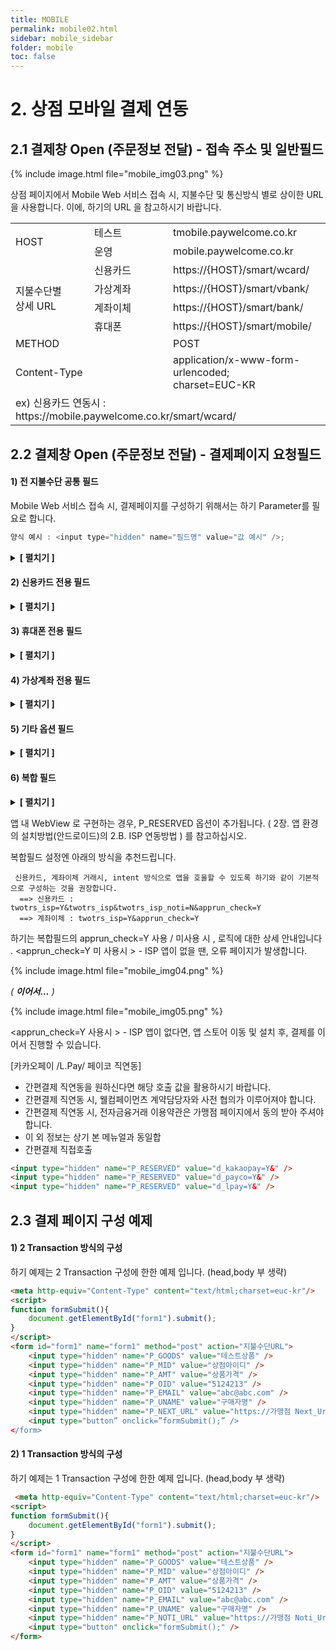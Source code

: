 ```yaml
---
title: MOBILE
permalink: mobile02.html
sidebar: mobile_sidebar
folder: mobile
toc: false
---
```


# 2. 상점 모바일 결제 연동

## 2.1 결제창 Open (주문정보 전달) - 접속 주소 및 일반필드

{% include image.html file="mobile_img03.png" %}

상점 페이지에서 Mobile Web 서비스 접속 시, 지불수단 및 통신방식 별로 상이한 URL 을 사용합니다. 이에, 하기의 URL 을 참고하시기 바랍니다.

[//]: # (URL table)
<table class="tg" style="table-layout: fixed; width: 100%">
<colgroup>
<col style="width: 25%;">
<col style="width: 25%;">
<col style="width: 50%;">
</colgroup>
<tbody>
  <tr>
    <td class="tg-0lax" rowspan="2">HOST</td>
    <td class="tg-0lax">테스트</td>
    <td class="tg-0lax">tmobile.paywelcome.co.kr</td>
  </tr>
  <tr>
    <td class="tg-0lax">운영</td>
    <td class="tg-0lax">mobile.paywelcome.co.kr</td>
  </tr>
  <tr>
    <td class="tg-0lax" rowspan="4">지불수단별<br>상세 URL</td>
    <td class="tg-0lax">신용카드</td>
    <td class="tg-0lax">https://{HOST}/smart/wcard/</td>
  </tr>
  <tr>
    <td class="tg-0lax">가상계좌</td>
    <td class="tg-0lax">https://{HOST}/smart/vbank/</td>
  </tr>
  <tr>
    <td class="tg-0lax">계좌이체</td>
    <td class="tg-0lax">https://{HOST}/smart/bank/</td>
  </tr>
  <tr>
    <td class="tg-0lax">휴대폰</td>
    <td class="tg-0lax">https://{HOST}/smart/mobile/</td>
  </tr>
  <tr>
    <td class="tg-0lax" colspan="2">METHOD</td>
    <td class="tg-0lax">POST</td>
  </tr>
  <tr>
    <td class="tg-0lax" colspan="2">Content-Type</td>
    <td class="tg-0lax">application/x-www-form-urlencoded;<br>charset=EUC-KR</td>
  </tr>
  <tr>
    <td class="tg-0lax" colspan="3">ex) 신용카드 연동시 : https://mobile.paywelcome.co.kr/smart/wcard/</td>
  </tr>
</tbody>
</table>


## 2.2 결제창 Open (주문정보 전달) - 결제페이지 요청필드

#### 1) 전 지불수단 공통 필드

Mobile Web 서비스 접속 시, 결제페이지를 구성하기 위해서는 하기 Parameter를 필요로 합니다.

```javascript
양식 예시 : <input type="hidden" name="필드명" value="값 예시" />;
```

<details style="cursor:pointer;">
<summary><strong>[&nbsp;펼치기&nbsp;]</strong></summary>
<div markdown="1">

<table class="tg" style="table-layout: fixed; width: 100%; text-align: center">
<colgroup>
<col style="width: 15%;">
<col style="width: 15%;">
<col style="width: 15%;">
<col style="width: 20%;">
<col style="width: 40%;">
</colgroup>
<thead>
  <tr style="text-align: center">
    <th>필드명</th>
    <th>목&nbsp;&nbsp;적</th>
    <th>크&nbsp;&nbsp;기</th>
    <th>필수여부</th>
    <th>부가설명 및 주의사항</th>
  </tr>
</thead>
<tbody>
  <tr>
    <td>P_MID</td>
    <td>상점아이디</td>
    <td>주문번호</td>
    <td>char(10)</td>
    <td>계약된 당사발급 아이디</td>
  </tr>
  <tr>
    <td>P_OID</td>
    <td>주문번호</td>
    <td>Char(40)</td>
    <td>필수대상 외 선택</td>
    <td>한글을 제외한, 숫자/영문/특수기호의 형태<br>필수대상 : 가상계좌</td>
  </tr>
  <tr>
    <td>P_AMT</td>
    <td>거래금액</td>
    <td>Char(8)</td>
    <td>필수</td>
    <td>단위 표시 기호(콤마) 를 반드시 제거 요망</td>
  </tr>
  <tr>
    <td>P_UNAME</td>
    <td>고객성명</td>
    <td>Char(30)</td>
    <td>필수</td>
    <td></td>
  </tr>
  <tr>
    <td>P_MNAME</td>
    <td>가맹점 이름</td>
    <td>Char(30)</td>
    <td>선택</td>
    <td></td>
  </tr>
  <tr>
    <td>P_NOTI</td>
    <td>기타주문정보</td>
    <td>Char(800)</td>
    <td>선택</td>
    <td>이 값은 가맹점에서 이용하는 추가 정보 필드로 전달한 값이 그대로 반환됩니다. 결제처리 시, 꼭 필요한 내용만 사용하세요.<br> 800byte를 초과하는 P_NOTI의 값은 차후 문제가 생길 여지가 있으니 반드시 800byte를 초과하지 않도록 설정해야 합니다.</td>
  </tr>
  <tr>
    <td>P_GOODS</td>
    <td>결제상품명</td>
    <td>Char(80)</td>
    <td>필수</td>
    <td></td>
  </tr>
  <tr>
    <td>P_MOBILE</td>
    <td>구매자  휴대폰번호</td>
    <td>Char(20)</td>
    <td>선택</td>
    <td>'-' 를 포함한 번호를 적어주세요.구현 예시 : 000-0000-0000</td>
  </tr>
  <tr>
    <td>P_EMAIL</td>
    <td>구매자 E-mail</td>
    <td>Char(60)</td>
    <td>선택</td>
    <td>구현 예시 : abc@abc.com</td>
  </tr>
  <tr>
    <td>P_NEXT_URL</td>
    <td>인증결과수신</td>
    <td>Char(250)</td>
    <td>예외대상 외 필수</td>
    <td>사용자의 인증이 완료될 때, 이 Url 로 인증결과를 전달합니다.<br> Method : post or get (issue : 1-24보기) <br> Scheme : https (issue : 1-22보기)<br>Parameters : 0.<br>인증결과수신 (only 2 Transaction)참고 <br> 예외대상 : Kpay <br>한글도메인 사용불가 <br>https  권장</td>
  </tr>
  <tr>
    <td>P_NOTI_URL</td>
    <td>승인결과통보Url</td>
    <td>Char(250)</td>
    <td>적용대상 필수</td>
    <td>가맹점과 인증/승인과정을 거치지 않고 승인결과를 통보하는 용도로 사용합니다.<br> 단, 가상계좌의 경우, 입금완료시각이 비동기식 이므로, 입금완료 통보를 위해 사용됩니다.<br> Method : post<br> 적용대상 : 가상계좌의 NOTI Url 은 네트워크 사정에 따라 중복전송 될 수 있으니, 중복수신여부 체크루틴을 반드시 구현하시기 바랍니다.<br> * 한글도메인 사용불가</td>
  </tr>
  <tr>
    <td>P_TAX</td>
    <td>부가세</td>
    <td>Char(8)</td>
    <td>선택</td>
    <td>영수증에 표기할 부가세 금액<>br</td>
  </tr>
  <tr>
    <td>P_TAXFREE</td>
    <td>비과세</td>
    <td>Char(8)</td>
    <td>선택</td>
    <td>과세 되지 않는 금액 대상 : &#39;부가세업체정함&#39; 설정업체에 한함</td>
  </tr>
  <tr>
    <td rowspan="6">P_OFFER_PERIOD</td>
    <td rowspan="6">제공기간</td>
    <td rowspan="6"></td>
    <td rowspan="6">선택</td>
    <td>상품의 제공기간을 설정해야 하는 경우, 사용되는 옵션으로, Mobile Web 서비스에 디스플레이 하는 용도로만 사용됩니다.</td>
  </tr>
  <tr>
    <td>1) 상점에서 16자리 값 입력 시 (2013012920130229): 날짜 표시 Ex. 2013.01.29 ~ 2013.02.29<br></td>
  </tr>
  <tr>
    <td>2) 상점에서 24자리 값 입력 시 (201301291130201302291230): 날짜시간표시 Ex. 2013.01.29 11:30 ~ 2013.02.29 12:30</td>
  </tr>
  <tr>
    <td>3) 상점에서 M2 값 설정 시 (M2) : 월 자동결제 </td>
  </tr>
  <tr>
    <td>4) 상점에서 Y2 값 설정 시 (Y2): 연 자동결제</td>
  </tr>
  <tr>
    <td>5) 1 ~ 4번의 조건을 만족하지 않으면 ( 글자길이가 맞지 않거나 문자를 삽입하는 경우 ) &#39;별도 제공 기간 없음&#39; 으로 표기</td>
  </tr>
  <tr>
    <td>P_TIMESTAMP</td>
    <td>타임스템프</td>
    <td>Char(20)</td>
    <td>필수</td>
    <td>TimeInMillis(Long형)</td>
  </tr>
  <tr>
    <td>P_SIGNATURE</td>
    <td>SIGNATRUE</td>
    <td>Char(64)</td>
    <td>필수</td>
    <td>위변조 방지 SHA256 Hash 값(mkey+P_AMT+P_OID+P_TIMESTAMP)하단의 &#39;P_SIGNATURE 필드 처리&#39</td>
  </tr>
</tbody>
</table>

</div>
</details>

#### 2) 신용카드 전용 필드

<details style="cursor:pointer;">
<summary><strong>[&nbsp;펼치기&nbsp;]</strong></summary>
<div markdown="1">

<table class="tg" style="table-layout: fixed; width: 100%; text-align: center">
<colgroup>
    <col style="width: 25%;">
    <col style="width: 15%;">
    <col style="width: 10%;">
    <col style="width: 20%;">
    <col style="width: 35%;">
</colgroup>
<thead>
  <tr style="text-align: center">
    <th>필드명</th>
    <th>목&nbsp;&nbsp;적</th>
    <th>크&nbsp;&nbsp;기</th>
    <th>필수여부</th>
    <th>부가설명 및 주의사항</th>
  </tr>
</thead>
<tbody>
  <tr>
    <td rowspan="2">P_CARD_OPTION</td>
    <td>신용카드 우선선택 옵션</td>
    <td></td>
    <td>선택</td>
    <td>설정 시, 해당 카드코드에 해당하는 카드가 선택된 채로 Display 됩니다.<br> 간편결제는 불가능(타 카드 선택 가능) <br> 적용 예시 : selcode=14</td>
  </tr>
  <tr>
    <td>선택적 표시 옵션</td>
    <td></td>
    <td>선택</td>
    <td>설정 시, 안심결제(visa3d), ISP(isp), 간편결제(easypay), 일반카드결제(normal) 중 선택적 표시 됩니다. <br> onlycard=visa3d 적용 예시 : selcode=14:onlycard=visa3d</td>
  </tr>
  <tr>
    <td>P_ONLY_CARDCODE</td>
    <td>신용카드 노출제한 옵션</td>
    <td></td>
    <td>선택</td>
    <td>선택된 카드 리스트만 출력되며, 나머지 카드 리스트는 출력되지 않습니다.<br>적용 예시 : 롯데, 외환, BC 카드만 사용할 경우, <br> 롯데카드코드 : 03, <br>외환카드코드 : 01,<br>  BC카드코드 : 11 이므로, 03:01:11 로 설정</td>
  </tr>
  <tr>
    <td>P_ONLY_EASYPAYCODE</td>
    <td>간편결제노출제한 옵션</td>
    <td></td>
    <td>선택</td>
    <td>선택된 간편결제 리스트만 출력되며, 나머지 간편결제 리스트는 출력되지 않습니다.<br> 적용 예시 : 카카오페이, 엘페이, 페이코만 사용할 경우, <br> 카카오페이 : KAKAOPAY <br> 엘페이 : LPAY<br> 페이코 : PAYCO 이므로<br> KAKAOPAY:LPAY:PAYCO 로 설정(간편결제 코드 대문자 입력 필)</td>
  </tr>
  <tr>
    <td>P_QUOTABASE</td>
    <td>신용카드 할부기간 지정</td>
    <td></td>
    <td>선택</td>
    <td>선50,000원 이상 결제 시, 할부기간 지정 (36개월 MAX)<br> 적용 예시 :  01:02:03:04.. 01은 일시불, 02는 2개월, 99 는 일시불 제거 등등</td>
  </tr>
</tbody>
</table>

</div>
</details>

#### 3) 휴대폰 전용 필드

<details style="cursor:pointer;">
<summary><strong>[&nbsp;펼치기&nbsp;]</strong></summary>
<div markdown="1">

<table class="tg" style="table-layout: fixed; width: 100%; text-align: center">
<colgroup>
<col style="width: 25%;">
<col style="width: 15%;">
<col style="width: 10%;">
<col style="width: 20%;">
<col style="width: 35%;">
</colgroup>
<thead>
  <tr style="text-align: center">
    <th>필드명</th>
    <th>목&nbsp;&nbsp;적</th>
    <th>크&nbsp;&nbsp;기</th>
    <th>필수여부</th>
    <th>부가설명 및 주의사항</th>
  </tr>
</thead>
<tbody>
  <tr>
    <td>P_HPP_METHOD</td>
    <td>실물여부</td>
    <td></td>
    <td>휴대폰결제 필수</td>
    <td>컨텐츠 일 경우 : 1<br>실물일 경우 : 2<br> 빌링컨텐츠 일 경우 : 4<br> 빌링실물 일 경우 : 5<br> 컨텐츠/실물/빌링컨텐츠/빌링실물 여부는 계약담당자에게 확인요청</td>
  </tr>
</tbody>
</table>

</div>
</details>

#### 4) 가상계좌 전용 필드

<details style="cursor:pointer;">
<summary><strong>[&nbsp;펼치기&nbsp;]</strong></summary>
<div markdown="1">

<table class="tg" style="table-layout: fixed; width: 100%; text-align: center">
<colgroup>
<col style="width: 25%;">
<col style="width: 15%;">
<col style="width: 10%;">
<col style="width: 20%;">
<col style="width: 35%;">
</colgroup>
<thead>
  <tr style="text-align: center">
    <th>필드명</th>
    <th>목&nbsp;&nbsp;적</th>
    <th>크&nbsp;&nbsp;기</th>
    <th>필수여부</th>
    <th>부가설명 및 주의사항</th>
  </tr>
</thead>
<tbody>
  <tr>
    <td>P_VBANK_DT</td>
    <td>가상계좌 입금기한 날짜</td>
    <td></td>
    <td>선택</td>
    <td>설정을 하지 않으면,요청일 + 10일로 자동설정 됩니다.<br>적용 예시 : 20151225</td>
  </tr>
  <tr>
    <td>P_VBANK_TM</td>
    <td>가상계좌 입금기한 시간</td>
    <td></td>
    <td>선택</td>
    <td>시분까지 설정 가능합니다.(4자리)<br>적용 예시 :  2030</td>
  </tr>
</tbody>
</table>

>P_VBANK_DT=20180518, P_VBANK_TM=0000 으로 설정하시는 경우  2018.05.18 23 시  59 분  59 초까지로 설정됩니다.
><br>ex) P_VBANK_DT=20180518, P_VBANK_TM=0000 : 2018.05.18 23시 59분 59초까지
><br>&nbsp;&nbsp;&nbsp;&nbsp;&nbsp;&nbsp;P_VBANK_DT=20180517, P_VBANK_TM=2359 : 2018.05.17 23시 59분 00초까지
><br>&nbsp;&nbsp;&nbsp;&nbsp;&nbsp;&nbsp;P_VBANK_DT=20180518, P_VBANK_TM=0001 : 2018.05.18 00시 01분 00초까지
><br>
><br>
>**단 ,  결제요청일자와  P_VBANK_DT 가 같은 경우  V_VBANK_TM=0000  설정 불가능하며  P_VBANK_TM=2359 으로 설정하셔야 정상 승인 가능합니다.**

</div>
</details>

#### 5) 기타 옵션 필드

<details style="cursor:pointer;">
<summary><strong>[&nbsp;펼치기&nbsp;]</strong></summary>
<div markdown="1">

<table class="tg" style="table-layout: fixed; width: 100%; text-align: center">
<colgroup>
<col style="width: 25%;">
<col style="width: 15%;">
<col style="width: 10%;">
<col style="width: 20%;">
<col style="width: 35%;">
</colgroup>
<thead>
  <tr style="text-align: center">
    <th>필드명</th>
    <th>목&nbsp;&nbsp;적</th>
    <th>크&nbsp;&nbsp;기</th>
    <th>필수여부</th>
    <th>부가설명 및 주의사항</th>
  </tr>
</thead>
<tbody>
  <tr>
    <td>P_CHARSET</td>
    <td>캐릭터셋 설정</td>
    <td></td>
    <td>선택</td>
    <td>인증, 승인결과 CHARSET 정의 default는 euc-kr이며, 인증·승인 결과를 utf-8로 받기를 원하시면 해당 옵션 설정 값을 utf8로 하시면 됩니다.<br> Ex. utf8동기방식에서 P_CHARSET=utf8 옵션 사용 시,<br>ISP 결제 진행 과정에서 인증결과 중 P_RMESG1 필드 값이 urlencode 되어 내려갈 수 있습니다.<br>인증결과 값에 대해 필요 시, 해당 값에 대해 urldecode 처리하여 사용할 수 있도록 처리 바랍니다.</td>
  </tr>
</tbody>
</table>

</div>
</details>

#### 6) 복합 필드

<details style="cursor:pointer;">
<summary><strong>[&nbsp;펼치기&nbsp;]</strong></summary>
<div markdown="1">

<table class="tg" style="table-layout: fixed; width: 100%; text-align: center">
<colgroup>
<col style="width: 15%;">
<col style="width: 15%;">
<col style="width: 30%;">
<col style="width: 40%;">
</colgroup>
<thead>
  <tr style="text-align: center">
    <th>필드명</th>
    <th>목&nbsp;&nbsp;적</th>
    <th>Variable</th>
    <th>Value 및 부가설명</th>
  </tr>
</thead>
<tbody>
  <tr>
    <td rowspan="17">P_RESERVED</td>
    <td>신용카드필수옵션</td>
    <td>twotrs_isp=Y&block_isp=Y&twotrs_isp_noti=N</td>
    <td>신용카드 거래 시, 반드시 입력되어야 하는 값 입니다.</td>
  </tr>
  <tr>
    <td>가상계좌 현금영수증 사용여부</td>
    <td>vbank_receipt=Y</td>
    <td>Default : 미표시<br> Y : 표시<br> N : 미표시</td>
  </tr>
  <tr>
    <td>계좌이체필수옵션</td>
    <td>Twotrs_bank=Y&apprun_check=Y</td>
    <td>계좌이체 거래 시, 반드시 입력되어야 하는 값입니다.</td>
  </tr>
  <tr>
    <td>계좌이체현금영수증 사용여부</td>
    <td>bank_receipt=Y</td>
    <td>Default : 미표시<br> Y : 표시<br> N : 미표시</td>
  </tr>
  <tr>
    <td>카드포인트 사용여부</td>
    <td>cp_yn=Y</td>
    <td>신용카드에 한하며, 신용카드 포인트를 사용가능하게 하는 옵션입니다.<br> 이 옵션을 사용하면, 신용카드 사의 포인트를 사용할 수 있습니다.</td>
  </tr>
  <tr>
    <td>앱 호출 시, Intent 형식 으로 호출여부</td>
    <td>apprun_check=Y</td>
    <td>카드사 창에서 호출되는 백신앱 및 앱카드를 제외한,<br> Mobile Web 서비스에서 직접 호출하는 앱(ISP등)의 호출방식을 Intent 방식으로 작동시키며,<br> 설치유무 체크를 Mobile Web 서비스에서 직접 컨트롤 하는 기능을 수행합니다.<br> (Chrome, safari, ff) 해당 기능은 Android 단말기에서만 정상 동작하며,<br> app_scheme 옵션과 같이 사용할 수 없습니다.</td>
  </tr>
  <tr>
    <td>30만원 이상 결제 시</td>
    <td>ismart_use_sign=Y</td>
    <td>Android : 이 옵션 필요 없음 (해당 없음) <br> IOS 웹 형태 : ismart_use_sign=Y<br>IOS 앱형태 : ismart_use_sign=Y&mall_app_name=가맹점스키마</td>
  </tr>
  <tr>
    <td>에스크로사용여부</td>
    <td>useescrow=Y</td>
    <td>설정 시 "에스크로 약관동의" 와 "구매자 본인확인" 페이지가 포함된 에스크로 결제창을 호출 합니다.<br>(에스크로 사용 설정된 가맹점만 사용 가능합니다.)</td>
  </tr>
  <tr>
    <td>1000원 미만 결제 허용</td>
    <td>below1000=Y</td>
    <td>신용카드 거래 시, 1000원 미만 결제를 허용하는 옵션 입니다.옵션을 사용하지 않으면, 자동 미사용 됩니다.</td>
  </tr>
  <tr>
    <td>신용카드 결제창 직접 호출</td>
    <td>d_card=00(코드)d_quota=00(할부개월)</td>
    <td>신용카드 결제창(안심클릭 / ISP)을 직접 호출하는 옵션 입니다. 설정 방법 : d_card=00(카드코드)d_quota=00(할부개월) Ex. d_card=04&amp;d_quota=03</td>
  </tr>
  <tr>
    <td>가맹점 App scheme 설정</td>
    <td>app_scheme=스키마 값</td>
    <td>가맹점 APP및 타사 앱을 통해 결제 진행 시 아래 지불수단을 사용할 경우 설정(IOS 지원)[ISP 2trs](#%EC%9D%B8%EC%A6%9D%EA%B2%B0%EA%B3%BC2trs)Ex. app_scheme=스키마명:// (스키마명 뒤에 "://"는 꼭 입력해 주셔야 합니다.)</td>
  </tr>
  <tr>
    <td>신용카드 상점무이자</td>
    <td>merc_noint=Ynoint_quota=00-00(카드-개월)</td>
    <td>무이자 이벤트 진행 시, 상점 부담 무이자 옵션 입니다.(대표 무이자 및 분담 무이자 아님) <br>설정 방법 : merc_noint = Ynoint_quota=00-00:00(카드-개월:개월) [카드-월:월]^ 카드는 OO두자리, 할부개월 01→1 카드 추가 시, 구분자는 ^ 입니다. 잘못된 예 11-02:04:06Ex. merc_noint=Y&amp; noint_quota=11-2:3^06-3:6:9:12※ 상점부담 무이자 계약 가맹점만 사용 가능합니다. (영업담당자 문의)</td>
  </tr>
  <tr>
    <td>표시될 통신사 리스트</td>
    <td>hpp_corp=통신사</td>
    <td>휴대폰 통신사(SKT, KTF, LGT, MVNO)를 지정할 수 있는 옵션 입니다.<br> Ex. SKT만 사용- hpp_corp=SKTSKT, KTF, LGT 사용 - hpp_corp=SKT:KTF:LGTMVNO중 일부만 설정 시 MVNO 제외 후 CJH(헬로모바일):KCT(티플러스):SKL(SK7mobile) 중 일부만 선택</td>
  </tr>
  <tr>
    <td>휴대폰 통신사 기본 선택</td>
    <td>hpp_default_corp=통신사</td>
    <td>통신사 리스트에서 입력 통신사가 기본 선택되어 짐SKT, KTF, LGT, MVNO 중 하나만 설정 가능MVNO 중 선택 시 CJH, KCT, SKL로 설정 가능미입력 시나 공백으로 입력 시 선택된 통신사 없음Ex. hpp_default_corp=SKT</td>
  </tr>
  <tr>
    <td>휴대폰 번호 수정 불가 여부</td>
    <td>hpp_nofix=Y</td>
    <td>휴대폰 번호를 수정 불가능하게 처리할 경우 설정(Y : 수정 불가, N : 수정가능(default))</td>
  </tr>
  <tr>
    <td>휴대폰 결제 인증 옵션</td>
    <td>hpp_authtype=ARS</td>
    <td>휴대폰 결제 인증 시 ARS로 인증하도록 처리 할 경우 설정(해당 옵션은 모빌리언스만 가능)</td>
  </tr>
  <tr>
    <td>휴대폰 빌키 발급</td>
    <td>hpp_bill=Y</td>
    <td>휴대폰 빌키 발급 시 사용상품유형 P_HPP_METHOD=4 또는 P_HPP_METHOD =5 로 설정 필요(휴대폰 빌링 사용은 별도 사용 설정 필요)</td>
  </tr>
</tbody>
</table>
<p style="font-size: 80%">(상기 기능 외, 옵션에 대하여는 별도 문의 바랍니다)</p>

</div>
</details>

앱 내 WebView 로 구현하는 경우, P_RESERVED 옵션이 추가됩니다.
( 2장. 앱 환경의 설치방법(안드로이드)의 2.B. ISP 연동방법 ) 를 참고하십시오. 

복합필드 설정엔 아래의 방식을 추천드립니다.
```text
 신용카드, 계좌이체 거래시, intent 방식으로 앱을 호울할 수 있도록 하기와 같이 기본적으로 구성하는 것을 권장합니다.
  ==> 신용카드 : twotrs_isp=Y&twotrs_isp&twotrs_isp_noti=N&apprun_check=Y
  ==> 계좌이체 : twotrs_isp=Y&apprun_check=Y
``` 

하기는 복합필드의  apprun_check=Y  사용 / 미사용 시 ,  로직에 대한 상세 안내입니다 .
&lt;apprun_check=Y 미 사용시 &gt; - ISP 앱이 없을 땐, 오류 페이지가 발생합니다.

{% include image.html file="mobile_img04.png" %}

_( __이어서…__ )_

{% include image.html file="mobile_img05.png" %}

&lt;apprun_check=Y 사용시 &gt; - ISP 앱이 없다면, 앱 스토어 이동 및 설치 후, 결제를 이어서 진행할 수 있습니다.

[카카오페이 /L.Pay/ 페이코 직연동]
- 간편결제 직연동을 원하신다면 해당 호출 값을 활용하시기 바랍니다.
- 간편결제 직연동 시, 웰컴페이먼츠 계약담당자와 사전 협의가 이루어져야 합니다.
- 간편결제 직연동 시, 전자금융거래 이용약관은 가맹점 페이지에서 동의 받아 주셔야 합니다.
- 이 외 정보는 상기 본 메뉴얼과 동일합
- 간편결제 직접호출

```html
<input type="hidden" name="P_RESERVED" value="d_kakaopay=Y&" />
<input type="hidden" name="P_RESERVED" value="d_payco=Y&" />
<input type="hidden" name="P_RESERVED" value="d_lpay=Y&" />
```

## 2.3 결제 페이지 구성 예제

#### 1) 2 Transaction 방식의 구성
하기 예제는 2 Transaction 구성에 한한 예제 입니다. (head,body 부 생략)
```html
<meta http-equiv="Content-Type" content="text/html;charset=euc-kr"/>
<script>
function formSubmit(){
	document.getElementById("form1").submit();
}
</script>
<form id="form1" name="form1" method="post" action="지불수단URL">
    <input type="hidden" name="P_GOODS" value="테스트상품" />
    <input type="hidden" name="P_MID" value="상점아이디" />
    <input type="hidden" name="P_AMT" value="상품가격" />
    <input type="hidden" name="P_OID" value="5124213" />
    <input type="hidden" name="P_EMAIL" value="abc@abc.com" />
    <input type="hidden" name="P_UNAME" value="구매자명" />
    <input type="hidden" name="P_NEXT_URL" value="https://가맹점 Next_Url" />
    <input type="button” onclick=”formSubmit();” />
</form>
```

#### 2) 1 Transaction 방식의 구성
하기 예제는 1 Transaction 구성에 한한 예제 입니다. (head,body 부 생략)
```html
 <meta http-equiv="Content-Type" content="text/html;charset=euc-kr"/>
<script>
function formSubmit(){
	document.getElementById("form1").submit();
}
</script>
<form id="form1" name="form1" method="post" action="지불수단URL">
    <input type="hidden" name="P_GOODS" value="테스트상품" />
    <input type="hidden" name="P_MID" value="상점아이디" />
    <input type="hidden" name="P_AMT" value="상품가격" />
    <input type="hidden" name="P_OID" value="5124213" />
    <input type="hidden" name="P_EMAIL" value="abc@abc.com" />
    <input type="hidden" name="P_UNAME" value="구매자명" />
    <input type="hidden" name="P_NOTI_URL" value="https://가맹점 Noti_Url" />
    <input type="button" onclick="formSubmit();" />
</form>
```